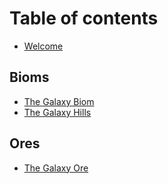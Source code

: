 # Table of contents

* [Welcome](README.md)

## Bioms

* [The Galaxy Biom](bioms/the-galaxy-biom.md)
* [The Galaxy Hills](bioms/the-galaxy-hills.md)

## Ores

* [The Galaxy Ore](ores/the-galaxy-ore.md)
